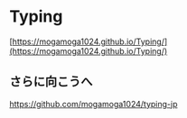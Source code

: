 # Typing  
[https://mogamoga1024.github.io/Typing/](https://mogamoga1024.github.io/Typing/)

## さらに向こうへ

https://github.com/mogamoga1024/typing-jp
